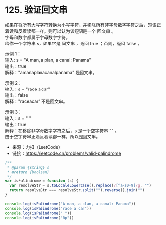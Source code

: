 # 125. 验证回文串

如果在将所有大写字符转换为小写字符、并移除所有非字母数字字符之后，短语正着读和反着读都一样。则可以认为该短语是一个 回文串 。  
字母和数字都属于字母数字字符。  
给你一个字符串 s，如果它是 回文串 ，返回 true ；否则，返回 false 。

示例 1：  
输入: s = "A man, a plan, a canal: Panama"  
输出：true  
解释："amanaplanacanalpanama" 是回文串。

示例 2：  
输入：s = "race a car"  
输出：false  
解释："raceacar" 不是回文串。

示例 3：  
输入：s = " "  
输出：true  
解释：在移除非字母数字字符之后，s 是一个空字符串 "" 。  
由于空字符串正着反着读都一样，所以是回文串。

- 来源：力扣（LeetCode）  
- 链接：https://leetcode.cn/problems/valid-palindrome

```javascript
/**
 * @param {string} s
 * @return {boolean}
 */
var isPalindrome = function (s) {
  var resolveStr = s.toLocaleLowerCase().replace(/[^a-z0-9]/g, "")
  return resolveStr === resolveStr.split("").reverse().join("")
}

console.log(isPalindrome("A man, a plan, a canal: Panama"))
console.log(isPalindrome("race a car"))
console.log(isPalindrome(" "))
console.log(isPalindrome("0p"))
```
